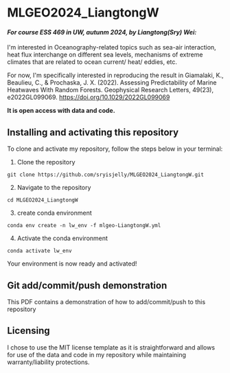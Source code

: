 # MLGEO2024_LiangtongW
#### *For course ESS 469 in UW, autunm 2024, by Liangtong(Sry) Wei:*

I'm interested in Oceanography-related topics such as sea-air interaction, heat flux interchange on different sea levels, mechanisms of extreme climates that are related to ocean current/ heat/ eddies, etc. 

For now, I'm specifically interested in reproducing the result in 
Giamalaki, K., Beaulieu, C., & Prochaska, J. X. (2022). Assessing Predictability of Marine Heatwaves With Random Forests. Geophysical Research Letters, 49(23), e2022GL099069. https://doi.org/10.1029/2022GL099069

**It is open access with data and code.**


## Installing and activating this repository
To clone and activate my repository, follow the steps below in your terminal:

1. Clone the repository
```
git clone https://github.com/sryisjelly/MLGEO2024_LiangtongW.git
```

2. Navigate to the repository
```
cd MLGEO2024_LiangtongW
```

3. create conda environment
```
conda env create -n lw_env -f mlgeo-LiangtongW.yml
```

4. Activate the conda environment
```
conda activate lw_env
```

Your environment is now ready and activated!


## Git add/commit/push demonstration
This PDF contains a demonstration of how to add/commit/push to this repository

## Licensing
I chose to use the MIT license template as it is straightforward and allows for use of the data and code in my repository while maintaining warranty/liability protections.
